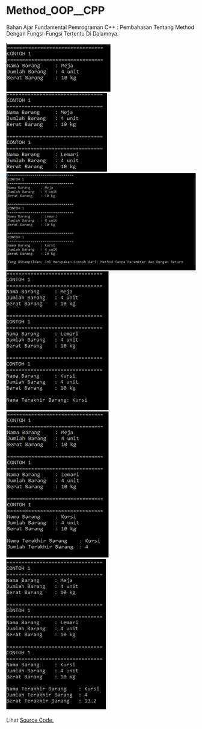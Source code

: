 # Method_OOP__CPP
Bahan Ajar Fundamental Pemrograman C++ : Pembahasan Tentang Method Dengan  Fungsi-Fungsi Tertentu Di Dalamnya.<br><br>
<img src="https://github.com/RizkyKhapidsyah/Method_OOP__CPP/blob/master/Result/001.PNG">
<img src="https://github.com/RizkyKhapidsyah/Method_OOP__CPP/blob/master/Result/002.PNG">
<img src="https://github.com/RizkyKhapidsyah/Method_OOP__CPP/blob/master/Result/003.PNG">
<img src="https://github.com/RizkyKhapidsyah/Method_OOP__CPP/blob/master/Result/004.PNG">
<img src="https://github.com/RizkyKhapidsyah/Method_OOP__CPP/blob/master/Result/005.PNG">
<img src="https://github.com/RizkyKhapidsyah/Method_OOP__CPP/blob/master/Result/006.PNG"><br><br>
Lihat <a href="https://github.com/RizkyKhapidsyah/Method_OOP__CPP/blob/master/Source.cpp">Source Code.</a>
